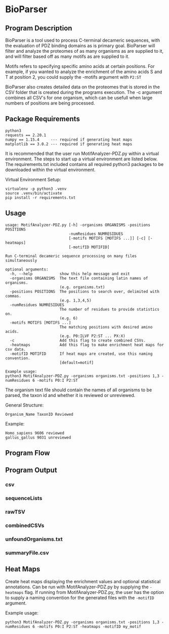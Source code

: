 # BioParser
## Program Description
BioParser is a tool used to process C-terminal decameric sequences, with the evaluation of PDZ binding domains as is primary goal. BioParser will filter and analyze the proteomes of as many organisms as are supplied to it, and will filter based off as many motifs as are supplied to it.

Motifs refers to specifying specific amino acids at certain positions. For example, if you wanted to analyze the enrichment of the amino acids S and T at position 2, you could supply the -motifs argument with ``` P2:ST ```

BioParser also creates detailed data on the proteomes that is stored in the CSV folder that is created during the programs execution. The -c argument combines all CSV's for one organism, which can be usefull when large numbers of positions are being processed.

## Package Requirements
```
python3
requests == 2.20.1
numpy == 1.15.4     --- required if generating heat maps
matplotlib == 3.0.2 --- required if generating heat maps
```

It is recommended that the user run MotifAnalyzer-PDZ.py within a virtual environment. 
The steps to start up a virtual environment are listed below. The requirements.txt included
contains all required python3 packages to be downloaded within the virtual environment.

Virtual Environment Setup:
```
virtualenv -p python3 .venv
source .venv/bin/activate
pip install -r requirements.txt
```

## Usage
```
usage: MotifAnalyzer-PDZ.py [-h] -organisms ORGANISMS -positions POSITIONS
                            -numResidues NUMRESIDUES
                            [-motifs MOTIFS [MOTIFS ...]] [-c] [-heatmaps]
                            [-motifID MOTIFID]

Run C-terminal decameric sequence processing on many files simultaneously

optional arguments:
  -h, --help            show this help message and exit
  -organisms ORGANISMS  The text file containing latin names of organisms.
                        (e.g. organisms.txt)
  -positions POSITIONS  The positions to search over, delimited with commas.
                        (e.g. 1,3,4,5)
  -numResidues NUMRESIDUES
                        The number of residues to provide statistics on.
                        (e.g. 6)
  -motifs MOTIFS [MOTIFS ...]
                        The matching positions with desired amino acids. 
                        (e.g. P0:ILVF P2:ST ... PX:X)
  -c                    Add this flag to create combined CSVs.
  -heatmaps             Add this flag to make enrichment heat maps for csv data.
  -motifID MOTIFID      If heat maps are created, use this naming convention.
                        [default=motif]
```

```
Example usage:
python3 MotifAnalyzer-PDZ.py -organisms organisms.txt -positions 1,3 -numResidues 6 -motifs P0:I P2:ST
```

The organism text file should contain the names of all organisms to be parsed, the taxon id and whether it is reviewed or unreviewed.

General Structure:
```
Organism_Name TaxonID Reviewed
```

Example:
```
Homo_sapiens 9606 reviewed
gallus_gallus 9031 unreviewed
```

## Program Flow


## Program Output

### csv


### sequenceLists


### rawTSV


### combinedCSVs


### unfoundOrganisms.txt


### summaryFile.csv


## Heat Maps
Create heat maps displaying the enrichment values and optional statistical annotations.
Can be run with MotifAnalyzer-PDZ.py by supplying the `-heatmaps` flag.
If running from MotifAnalyzer-PDZ.py, the user has the option to supply a naming convention 
for the generated files with the `-motifID` argument.

Example usage:
```
python3 MotifAnalyzer-PDZ.py -organisms organisms.txt -positions 1,3 -numResidues 6 -motifs P0:I P2:ST -heatmaps -motifID my_motif
```


